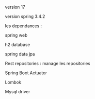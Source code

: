 version 17

version spring 3.4.2

les dependances :

spring web

h2 database

spring data jpa

Rest repositories : manage les repositories

Spring Boot Actuator

Lombok

Mysql driver
